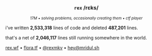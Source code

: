 <div align="center">
  
  ### `rex` /rɛks/
  
  <sup><i>17M • solving problems, occasionally creating them • ctf player</i></sup>
  
</div>

i've written **2,533,318** lines of code and deleted **487,201** lines.

that's a net of **2,046,117** lines still running somewhere in the world.

[rex.wf](https://rex.wf) • [flora.tf](https://flora.tf) • [@rexmkv](https://x.com/rexmkv) • [hey@mridul.sh](mailto:hey@mridul.sh)

<!-- last updated: 1745537702 -->
